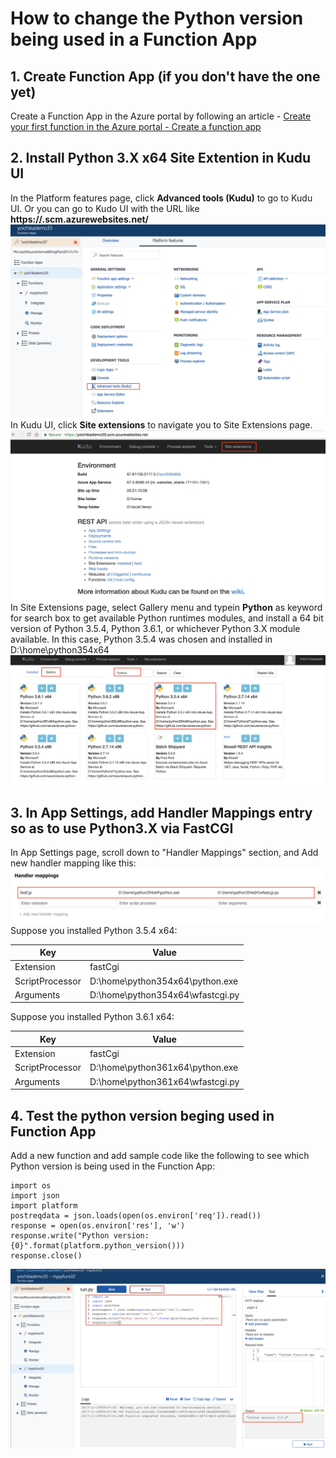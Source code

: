 # How to change the Python version being used in a Function App

## 1. Create Function App (if you don't have the one yet)
Create a Function App in the Azure portal by following an article - [Create your first function in the Azure portal - Create a function app](https://docs.microsoft.com/en-us/azure/azure-functions/functions-create-first-azure-function#create-a-function-app) 

## 2. Install Python 3.X x64 Site Extention in Kudu UI

In the Platform features page, click **Advanced tools (Kudu)** to go to Kudu UI. Or you can go to Kudo UI with the URL like **https://<your-function-app-name>.scm.azurewebsites.net/**
![](../img/custom-python-version-1.png)
In Kudu UI, click **Site extensions** to navigate you to Site Extensions page.
![](../img/custom-python-version-2.png)
In Site Extensions page, select Gallery menu and typein **Python** as keyword for search box to get available Python runtimes modules, and install a 64 bit version of Python 3.5.4, Python 3.6.1, or whichever Python 3.X module available. In this case, Python 3.5.4 was chosen and installed in D:\home\python354x64
![](../img/custom-python-version-3.png)

## 3. In App Settings, add Handler Mappings entry so as to use Python3.X via FastCGI

In App Settings page, scroll down to "Handler Mappings" section, and Add new handler mapping like this:
![](../img/custom-python-version-4.png)
Suppose you installed Python 3.5.4 x64:

| Key | Value
| ------------- | ------------- | 
| Extension | fastCgi | 
| ScriptProcessor | D:\home\python354x64\python.exe | 
| Arguments | D:\home\python354x64\wfastcgi.py | 

Suppose you installed Python 3.6.1 x64:

| Key | Value
| ------------- | ------------- | 
| Extension | fastCgi | 
| ScriptProcessor | D:\home\python361x64\python.exe | 
| Arguments | D:\home\python361x64\wfastcgi.py | 

## 4. Test the python version beging used in Function App
Add a new function and add sample code like the following to see which Python version is being used in the Function App:
```
import os
import json
import platform
postreqdata = json.loads(open(os.environ['req']).read())
response = open(os.environ['res'], 'w')
response.write("Python version: {0}".format(platform.python_version())) 
response.close()
```
![](../img/custom-python-version-5.png)
